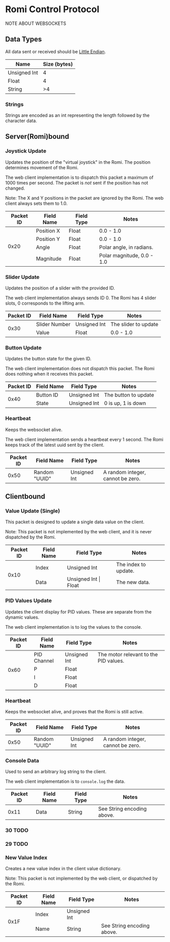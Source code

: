 # Romi Control Protocol

NOTE ABOUT WEBSOCKETS


## Data Types
All data sent or received should be [Little Endian](https://en.wikipedia.org/wiki/Endianness).

| Name         	| Size (bytes) 	|
|--------------	|--------------	|
| Unsigned Int 	| 4            	|
| Float        	| 4            	|
| String       	| >4           	|

### Strings
Strings are encoded as an int representing the length followed 
by the character data.

## Server(Romi)bound

### Joystick Update
Updates the position of the "virtual joystick" in the Romi. The position determines movement
of the Romi.

The web client implementation is to dispatch this packet a maximum of 1000 times per second. 
The packet is _not_ sent if the position has not changed.

Note: The X and Y positions in the packet are ignored by the Romi. The web client always sets them to 1.0.

<table>
<thead>
  <tr>
    <th>Packet ID</th>
    <th>Field Name</th>
    <th>Field Type</th>
    <th>Notes</th>
  </tr>
</thead>
<tbody>
  <tr>
    <td rowspan="4">0x20</td>
    <td>Position X</td>
    <td>Float</td>
    <td>0.0 - 1.0</td>
  </tr>
  <tr>
    <td>Position Y</td>
    <td>Float</td>
    <td>0.0 - 1.0</td>
  </tr>
  <tr>
    <td>Angle</td>
    <td>Float</td>
    <td>Polar angle, in radians.</td>
  </tr>
  <tr>
    <td>Magnitude</td>
    <td>Float</td>
    <td>Polar magnitude, 0.0 - 1.0</td>
  </tr>
</tbody>
</table>

### Slider Update
Updates the position of a slider with the provided ID.

The web client implementation always sends ID 0.
The Romi has 4 slider slots, 0 corresponds to the lifting arm.

<table>
<thead>
  <tr>
    <th>Packet ID</th>
    <th>Field Name</th>
    <th>Field Type</th>
    <th>Notes</th>
  </tr>
</thead>
<tbody>
  <tr>
    <td rowspan="2">0x30</td>
    <td>Slider Number</td>
    <td>Unsigned Int</td>
    <td>The slider to update</td>
  </tr>
  <tr>
    <td>Value</td>
    <td>Float</td>
    <td>0.0 - 1.0</td>
  </tr>
</tbody>
</table>

### Button Update
Updates the button state for the given ID.

The web client implementation does not dispatch this packet.
The Romi does nothing when it receives this packet.

<table>
<thead>
  <tr>
    <th>Packet ID</th>
    <th>Field Name</th>
    <th>Field Type</th>
    <th>Notes</th>
  </tr>
</thead>
<tbody>
  <tr>
    <td rowspan="2">0x40</td>
    <td>Button ID</td>
    <td>Unsigned Int</td>
    <td>The button to update</td>
  </tr>
  <tr>
    <td>State</td>
    <td>Unsigned Int</td>
    <td>0 is up, 1 is down</td>
  </tr>
</tbody>
</table>

### Heartbeat
Keeps the websocket alive.

The web client implementation sends a heartbeat every 1 second.
The Romi keeps track of the latest uuid sent by the client.

<table>
<thead>
  <tr>
    <th>Packet ID</th>
    <th>Field Name</th>
    <th>Field Type</th>
    <th>Notes</th>
  </tr>
</thead>
<tbody>
  <tr>
    <td>0x50</td>
    <td>Random "UUID"</td>
    <td>Unsigned Int</td>
    <td>A random integer, cannot be zero.</td>
  </tr>
</tbody>
</table>

## Clientbound

### Value Update (Single)
This packet is designed to update a single data value on the client.

Note: This packet is not implemented by the web client, and it is never dispatched by the Romi.

<table>
<thead>
  <tr>
    <th>Packet ID</th>
    <th>Field Name</th>
    <th>Field Type</th>
    <th>Notes</th>
  </tr>
</thead>
<tbody>
  <tr>
    <td rowspan=2>0x10</td>
    <td>Index</td>
    <td>Unsigned Int</td>
    <td>The index to update.</td>
  </tr>
  <tr>
    <td>Data</td>
    <td>Unsigned Int | Float</td>
    <td>The new data.</td>
  </tr>
</tbody>
</table>

### PID Values Update
Updates the client display for PID values. These are separate from the dynamic values.

The web client implementation is to log the values to the console.

<table>
<thead>
  <tr>
    <th>Packet ID</th>
    <th>Field Name</th>
    <th>Field Type</th>
    <th>Notes</th>
  </tr>
</thead>
<tbody>
  <tr>
    <td rowspan="4">0x60</td>
    <td>PID Channel</td>
    <td>Unsigned Int</td>
    <td>The motor relevant to the PID values.</td>
  </tr>
  <tr>
    <td>P</td>
    <td>Float</td>
    <td></td>
  </tr>
  <tr>
    <td>I</td>
    <td>Float</td>
    <td></td>
  </tr>
  <tr>
    <td>D</td>
    <td>Float</td>
    <td></td>
  </tr>
</tbody>
</table>

### Heartbeat
Keeps the websocket alive, and proves that the Romi is still active.

<table>
<thead>
  <tr>
    <th>Packet ID</th>
    <th>Field Name</th>
    <th>Field Type</th>
    <th>Notes</th>
  </tr>
</thead>
<tbody>
  <tr>
    <td>0x50</td>
    <td>Random "UUID"</td>
    <td>Unsigned Int</td>
    <td>A random integer, cannot be zero.</td>
  </tr>
</tbody>
</table>

### Console Data
Used to send an arbitrary log string to the client.

The web client implementation is to `console.log` the data.

<table>
<thead>
  <tr>
    <th>Packet ID</th>
    <th>Field Name</th>
    <th>Field Type</th>
    <th>Notes</th>
  </tr>
</thead>
<tbody>
  <tr>
    <td>0x11</td>
    <td>Data</td>
    <td>String</td>
    <td>See String encoding above.</td>
  </tr>
</tbody>
</table>

### 30 TODO

### 29 TODO

### New Value Index
Creates a new value index in the client value dictionary.

Note: This packet is not implemented by the web client, or dispatched by the Romi.

<table>
<thead>
  <tr>
    <th>Packet ID</th>
    <th>Field Name</th>
    <th>Field Type</th>
    <th>Notes</th>
  </tr>
</thead>
<tbody>
  <tr>
    <td rowspan="2">0x1F</td>
    <td>Index</td>
    <td>Unsigned Int</td>
    <td></td>
  </tr>
  <tr>
    <td>Name</td>
    <td>String</td>
    <td>See String encoding above.</td>
  </tr>
</tbody>
</table>

